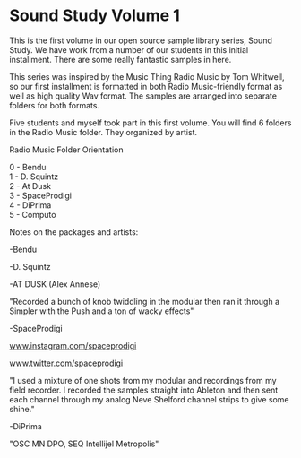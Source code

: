 # Sound Study Volume 1
This is the first volume in our open source sample library series, Sound Study.
We have work from a number of our students in this initial installment. There are some really fantastic samples in here.

This series was inspired by the Music Thing Radio Music by Tom Whitwell, so our first installment is formatted in both Radio Music-friendly format as well as high quality Wav format. The samples are arranged into separate folders for both formats.

Five students and myself took part in this first volume. You will find 6 folders in the Radio Music folder. They organized by artist. 

Radio Music Folder Orientation

0 - Bendu<br>
1 - D. Squintz<br>
2 - At Dusk <br>
3 - SpaceProdigi<br>
4 - DiPrima<br>
5 - Computo<br>

Notes on the packages and artists:

-Bendu 

-D. Squintz

-AT DUSK (Alex Annese)

"Recorded a bunch of knob twiddling in the modular then ran it through a Simpler with the Push and a ton of wacky effects"

-SpaceProdigi

www.instagram.com/spaceprodigi

www.twitter.com/spaceprodigi

"I used a mixture of one shots from my modular and recordings from my field recorder. I recorded the samples straight into Ableton and then sent each channel through my analog Neve Shelford channel strips to give some shine."

-DiPrima

"OSC MN DPO, SEQ Intellijel Metropolis"
